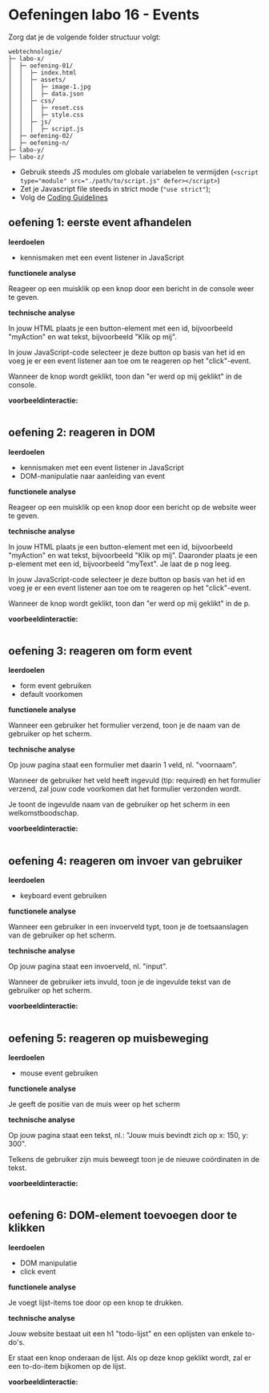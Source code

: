 # Oefeningen labo 16 - Events

Zorg dat je de volgende folder structuur volgt:

```
webtechnologie/
├─ labo-x/
│  ├─ oefening-01/
│  │  ├─ index.html
│  │  ├─ assets/
│  │  │  ├─ image-1.jpg 
│  │  │  ├─ data.json 
│  │  ├─ css/
│  │  │  ├─ reset.css
│  │  │  ├─ style.css
│  │  ├─ js/
│  │  │  ├─ script.js
│  ├─ oefening-02/
│  ├─ oefening-n/
├─ labo-y/
├─ labo-z/      
```

- Gebruik steeds JS modules om globale variabelen te vermijden (`<script type="module" src="./path/to/script.js" defer></script>`)
- Zet je Javascript file steeds in strict mode (`"use strict"`);
- Volg de [Coding Guidelines](https://apwt.gitbook.io/webtechnologie/coding-guidelines)

## oefening 1: eerste event afhandelen

**leerdoelen**

* kennismaken met een event listener in JavaScript

**functionele analyse**

Reageer op een muisklik op een knop door een bericht in de console weer te geven.

**technische analyse**

In jouw HTML plaats je een button-element met een id, bijvoorbeeld "myAction" en wat tekst, bijvoorbeeld "Klik op mij".

In jouw JavaScript-code selecteer je deze button op basis van het id en voeg je er een event listener aan toe om te reageren op het "click"-event.

Wanneer de knop wordt geklikt, toon dan "er werd op mij geklikt" in de console.

**voorbeeldinteractie:**

<figure><img src="../../.gitbook/assets/js-h4-oef1.gif" alt=""><figcaption></figcaption></figure>

## oefening 2: reageren in DOM

**leerdoelen**

* kennismaken met een event listener in JavaScript
* DOM-manipulatie naar aanleiding van event

**functionele analyse**

Reageer op een muisklik op een knop door een bericht op de website weer te geven.

**technische analyse**

In jouw HTML plaats je een button-element met een id, bijvoorbeeld "myAction" en wat tekst, bijvoorbeeld "Klik op mij". Daaronder plaats je een p-element met een id, bijvoorbeeld "myText". Je laat de p nog leeg.

In jouw JavaScript-code selecteer je deze button op basis van het id en voeg je er een event listener aan toe om te reageren op het "click"-event.

Wanneer de knop wordt geklikt, toon dan "er werd op mij geklikt" in de p.

**voorbeeldinteractie:**

<figure><img src="../../.gitbook/assets/js-h4-oef2.gif" alt=""><figcaption></figcaption></figure>

## oefening 3: reageren om form event

**leerdoelen**

* form event gebruiken
* default voorkomen

**functionele analyse**

Wanneer een gebruiker het formulier verzend, toon je de naam van de gebruiker op het scherm.

**technische analyse**

Op jouw pagina staat een formulier met daarin 1 veld, nl. "voornaam".

Wanneer de gebruiker het veld heeft ingevuld (tip: required) en het formulier verzend, zal jouw code voorkomen dat het formulier verzonden wordt.

Je toont de ingevulde naam van de gebruiker op het scherm in een welkomstboodschap.

**voorbeeldinteractie:**

<figure><img src="../../.gitbook/assets/js-h4-oef3.gif" alt=""><figcaption></figcaption></figure>

## oefening 4: reageren om invoer van gebruiker

**leerdoelen**

* keyboard event gebruiken

**functionele analyse**

Wanneer een gebruiker in een invoerveld typt, toon je de toetsaanslagen van de gebruiker op het scherm.

**technische analyse**

Op jouw pagina staat een invoerveld, nl. "input".

Wanneer de gebruiker iets invuld, toon je de ingevulde tekst van de gebruiker op het scherm.

**voorbeeldinteractie:**

<figure><img src="../../.gitbook/assets/js-h4-oef4.gif" alt=""><figcaption></figcaption></figure>

## oefening 5: reageren op muisbeweging

**leerdoelen**

* mouse event gebruiken

**functionele analyse**

Je geeft de positie van de muis weer op het scherm

**technische analyse**

Op jouw pagina staat een tekst, nl.: "Jouw muis bevindt zich op x: 150, y: 300".

Telkens de gebruiker zijn muis beweegt toon je de nieuwe coördinaten in de tekst.

**voorbeeldinteractie:**

<figure><img src="../../.gitbook/assets/js-h4-oef5.gif" alt=""><figcaption></figcaption></figure>

## oefening 6: DOM-element toevoegen door te klikken

**leerdoelen**

* DOM manipulatie
* click event

**functionele analyse**

Je voegt lijst-items toe door op een knop te drukken.

**technische analyse**

Jouw website bestaat uit een h1 "todo-lijst" en een oplijsten van enkele to-do's.

Er staat een knop onderaan de lijst. Als op deze knop geklikt wordt, zal er een to-do-item bijkomen op de lijst.

**voorbeeldinteractie:**

<figure><img src="../../.gitbook/assets/js-h4-oef6.gif" alt=""><figcaption></figcaption></figure>
